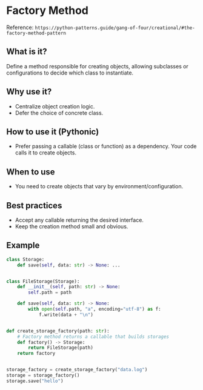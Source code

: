 # Factory Method

Reference: `https://python-patterns.guide/gang-of-four/creational/#the-factory-method-pattern`

## What is it?

Define a method responsible for creating objects, allowing subclasses or configurations to decide which class to instantiate.

## Why use it?

- Centralize object creation logic.
- Defer the choice of concrete class.

## How to use it (Pythonic)

- Prefer passing a callable (class or function) as a dependency. Your code calls it to create objects.

## When to use

- You need to create objects that vary by environment/configuration.

## Best practices

- Accept any callable returning the desired interface.
- Keep the creation method small and obvious.

## Example

```python
class Storage:
    def save(self, data: str) -> None: ...


class FileStorage(Storage):
    def __init__(self, path: str) -> None:
        self.path = path

    def save(self, data: str) -> None:
        with open(self.path, "a", encoding="utf-8") as f:
            f.write(data + "\n")


def create_storage_factory(path: str):
    # Factory method returns a callable that builds storages
    def factory() -> Storage:
        return FileStorage(path)
    return factory


storage_factory = create_storage_factory("data.log")
storage = storage_factory()
storage.save("hello")
```
